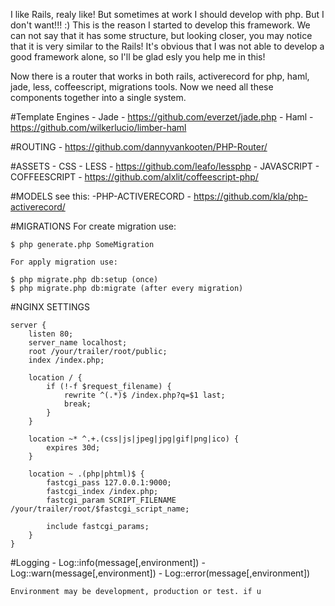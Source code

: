 I like Rails, realy like! But sometimes at work I should develop with php. But I don't want!!! :) This is the reason I started to develop this framework. We can not say that it has some structure, but looking closer, you may notice that it is very similar to the Rails! It's obvious that I was not able to develop a good framework alone, so I'll be glad esly you help me in this!

Now there is a router that works in both rails, activerecord for php, haml, jade, less, coffeescript, migrations tools. Now we need all these components together into a single system.

#Template Engines
	- Jade - https://github.com/everzet/jade.php
	- Haml - https://github.com/wilkerlucio/limber-haml

#ROUTING
	- https://github.com/dannyvankooten/PHP-Router/

#ASSETS
	- CSS
	- LESS - https://github.com/leafo/lessphp
	- JAVASCRIPT
	- COFFEESCRIPT - https://github.com/alxlit/coffeescript-php/

#MODELS
	see this:
	-PHP-ACTIVERECORD - https://github.com/kla/php-activerecord/

#MIGRATIONS
	For create migration use:

	$ php generate.php SomeMigration

	For apply migration use:

	$ php migrate.php db:setup (once)
	$ php migrate.php db:migrate (after every migration)

#NGINX SETTINGS

	server {
	    listen 80;
	    server_name localhost;
	    root /your/trailer/root/public;
	    index /index.php;
	 
	    location / {
	        if (!-f $request_filename) {
	            rewrite ^(.*)$ /index.php?q=$1 last;
	            break;
	        }
	    }
	 
	    location ~* ^.+.(css|js|jpeg|jpg|gif|png|ico) {
	        expires 30d;
	    }
	 
	    location ~ .(php|phtml)$ {
	        fastcgi_pass 127.0.0.1:9000;
	        fastcgi_index /index.php;
	        fastcgi_param SCRIPT_FILENAME /your/trailer/root/$fastcgi_script_name;
	 
	        include fastcgi_params;
	    }
	}

#Logging
	- Log::info(message[,environment])
	- Log::warn(message[,environment])
	- Log::error(message[,environment])

	Environment may be development, production or test. if u 
